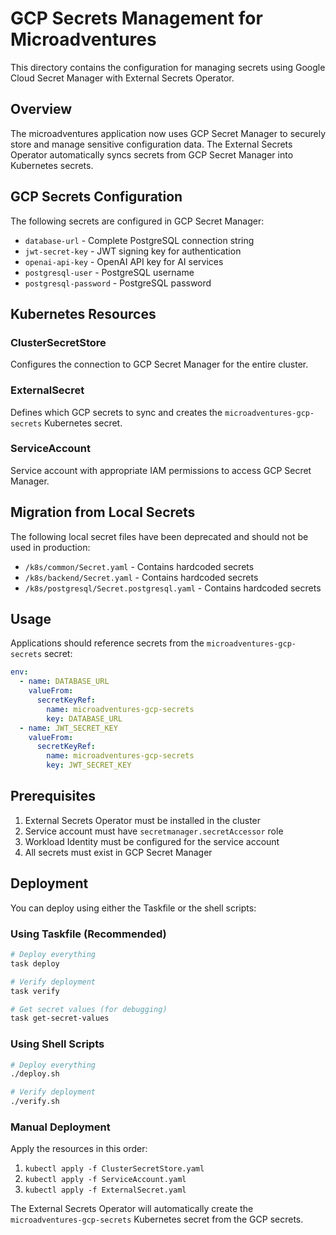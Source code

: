 # GCP Secrets Management for Microadventures

This directory contains the configuration for managing secrets using Google Cloud Secret Manager with External Secrets Operator.

## Overview

The microadventures application now uses GCP Secret Manager to securely store and manage sensitive configuration data. The External Secrets Operator automatically syncs secrets from GCP Secret Manager into Kubernetes secrets.

## GCP Secrets Configuration

The following secrets are configured in GCP Secret Manager:

- `database-url` - Complete PostgreSQL connection string
- `jwt-secret-key` - JWT signing key for authentication
- `openai-api-key` - OpenAI API key for AI services
- `postgresql-user` - PostgreSQL username
- `postgresql-password` - PostgreSQL password

## Kubernetes Resources

### ClusterSecretStore
Configures the connection to GCP Secret Manager for the entire cluster.

### ExternalSecret
Defines which GCP secrets to sync and creates the `microadventures-gcp-secrets` Kubernetes secret.

### ServiceAccount
Service account with appropriate IAM permissions to access GCP Secret Manager.

## Migration from Local Secrets

The following local secret files have been deprecated and should not be used in production:

- `/k8s/common/Secret.yaml` - Contains hardcoded secrets
- `/k8s/backend/Secret.yaml` - Contains hardcoded secrets  
- `/k8s/postgresql/Secret.postgresql.yaml` - Contains hardcoded secrets

## Usage

Applications should reference secrets from the `microadventures-gcp-secrets` secret:

```yaml
env:
  - name: DATABASE_URL
    valueFrom:
      secretKeyRef:
        name: microadventures-gcp-secrets
        key: DATABASE_URL
  - name: JWT_SECRET_KEY
    valueFrom:
      secretKeyRef:
        name: microadventures-gcp-secrets
        key: JWT_SECRET_KEY
```

## Prerequisites

1. External Secrets Operator must be installed in the cluster
2. Service account must have `secretmanager.secretAccessor` role
3. Workload Identity must be configured for the service account
4. All secrets must exist in GCP Secret Manager

## Deployment

You can deploy using either the Taskfile or the shell scripts:

### Using Taskfile (Recommended)
```bash
# Deploy everything
task deploy

# Verify deployment
task verify

# Get secret values (for debugging)
task get-secret-values
```

### Using Shell Scripts
```bash
# Deploy everything
./deploy.sh

# Verify deployment  
./verify.sh
```

### Manual Deployment
Apply the resources in this order:
1. `kubectl apply -f ClusterSecretStore.yaml`
2. `kubectl apply -f ServiceAccount.yaml` 
3. `kubectl apply -f ExternalSecret.yaml`

The External Secrets Operator will automatically create the `microadventures-gcp-secrets` Kubernetes secret from the GCP secrets.
